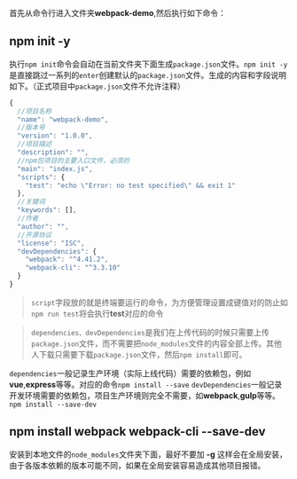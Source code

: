 首先从命令行进入文件夹**webpack-demo**,然后执行如下命令：

## npm init -y

执行`npm init`命令会自动在当前文件夹下面生成`package.json`文件。`npm init -y`是直接跳过一系列的`enter`创建默认的`package.json`文件。生成的内容和字段说明如下。（正式项目中`package.json`文件不允许注释）
```javascript
{
  //项目名称
  "name": "webpack-demo",
  //版本号
  "version": "1.0.0",
  //项目描述
  "description": "",
  //npm包项目的主要入口文件，必须的
  "main": "index.js",
  "scripts": {
    "test": "echo \"Error: no test specified\" && exit 1"
  },
  //关键词
  "keywords": [],
  //作者
  "author": "",
  //开源协议
  "license": "ISC",
  "devDependencies": {
    "webpack": "^4.41.2",
    "webpack-cli": "^3.3.10"
  }
}
```
> `script`字段放的就是终端要运行的命令，为方便管理设置成键值对的防止如`npm run test`将会执行**test**对应的命令

> `dependencies、devDependencies`是我们在上传代码的时候只需要上传`package.json`文件，而不需要把`node_modules`文件的内容全部上传。其他人下载只需要下载`package.json`文件，然后`npm install`即可。

  `dependencies`一般记录生产环境（实际上线代码）需要的依赖包，例如**vue**,**express**等等。对应的命令`npm install --save`
  `devDependencies`一般记录开发环境需要的依赖包，项目生产环境则完全不需要，如**webpack**,**gulp**等等。`npm install --save-dev`

## npm install webpack webpack-cli --save-dev

安装到本地文件的`node_modules`文件夹下面，最好不要加 **-g** 这样会在全局安装，由于各版本依赖的版本可能不同，如果在全局安装容易造成其他项目报错。


